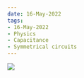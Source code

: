 ```yaml
---
date: 16-May-2022
tags:
- 16-May-2022
- Physics
- Capacitance
- Symmetrical circuits
---
```


![](https://i.imgur.com/k4pxgeO.png)
